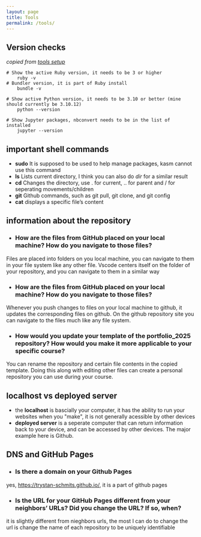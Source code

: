 ```yaml
---
layout: page
title: Tools
permalink: /tools/
---
```



## Version checks
*copied from [tools setup](https://nighthawkcoders.github.io/portfolio_2025/devops/tools/setup)*

```
# Show the active Ruby version, it needs to be 3 or higher
    ruby -v
# Bundler version, it is part of Ruby install
    bundle -v

# Show active Python version, it needs to be 3.10 or better (mine should currently be 3.10.12)
    python --version

# Show Jupyter packages, nbconvert needs to be in the list of installed
    jupyter --version
```

## important shell commands
* **sudo** It is supposed to be used to help manage packages, kasm cannot use this command
* **ls**  Lists current directory, I think you can also do *dir* for a similar result
* **cd** Changes the directory, use . for current, .. for parent and / for seperating movements/children
* **git**  Github commands, such as git pull, git clone, and git config
* **cat**  displays a specific file’s content

## information about the repository
* ### How are the files from GitHub placed on your local machine? How do you navigate to those files?
Files are placed into folders on you local machine, you can navigate to them in your file system like any other file. Vscode centers itself on the folder of your repository, and you can navigate to them in a similar way
* ### How are the files from GitHub placed on your local machine? How do you navigate to those files?
Whenever you push changes to files on your local machine to github, it updates the corresponding files on github. On the github repository site you can navigate to the files much like any file system.
* ### How would you update your template of the portfolio_2025 repository? How would you make it more applicable to your specific course?
You can rename the repository and certain file contents in the copied template. Doing this along with editing other files can create a personal repository you can use during your course.

## localhost vs deployed server
* the **localhost** is bascially your computer, it has the ability to run your websites when you "make", it is not generally acessible by other devices
* **deployed server** is a seperate computer that can return information back to your device, and can be accessed by other devices. The major example here is Github.

## DNS and GitHub Pages
* ###  Is there a domain on your Github Pages
yes, https://trystan-schmits.github.io/, it is a part of github pages
* ### Is the URL for your GitHub Pages different from your neighbors’ URLs? Did you change the URL? If so, when?
it is slightly different from nieghbors urls, the most I can do to change the url is change the name of each repository to be uniquely identifiable
